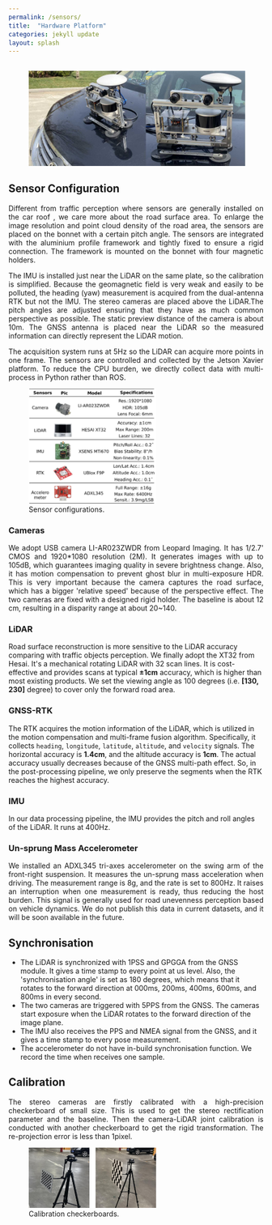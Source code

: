 ```yaml
---
permalink: /sensors/
title:  "Hardware Platform"
categories: jekyll update
layout: splash
---
```


<br>
<figure class="align-center" style="width: 85%; margin-top: 0;">
  <a href="/assets/images/platform.jpg">
  <img src="/assets/images/platform.jpg" alt=""></a>
</figure>

## Sensor Configuration
<p style="text-align: justify;">
Different from traffic perception where sensors are generally installed on the car roof , we care more about the road surface area.
To enlarge the image resolution and point cloud density of the road area, the sensors are placed on the bonnet with a certain pitch angle. 
The sensors are integrated with the aluminium profile framework and tightly fixed to ensure a rigid connection. 
The framework is mounted on the bonnet with four magnetic holders.
</p>

<p style="text-align: justify;">
The IMU is installed just near the LiDAR on the same plate, so the calibration is simplified. 
Because the geomagnetic field is very weak and easily to be polluted, the heading (yaw) measurement is acquired from the dual-antenna RTK but not the IMU.
The stereo cameras are placed above the LiDAR.The pitch angles are adjusted ensuring that they have as much common perspective as possible. The static preview distance of the camera is about 10m. 
The GNSS antenna is placed near the LiDAR so the measured information can directly represent the LiDAR motion.
</p>

<p style="text-align: justify;">
The acquisition system runs at 5Hz so the LiDAR can acquire more points in one frame. The sensors are controlled and collected by the Jetson Xavier platform.
To reduce the CPU burden, we directly collect data with multi-process in Python rather than ROS.
</p>

<figure class="align-center" style="width: 50%; margin-top: 0;">
  <a href="/assets/images/sensors.jpg">
  <img src="/assets/images/sensors.jpg" alt=""></a>
  <figcaption>Sensor configurations.</figcaption>
</figure>

### Cameras
<p style="text-align: justify;">
We adopt USB camera LI-AR023ZWDR from Leopard Imaging. It has 1/2.7' CMOS and 1920*1080 resolution (2M). It generates images with up to 105dB, which guarantees imaging quality in severe brightness change.
Also, it has motion compensation to prevent ghost blur in multi-exposure HDR. This is very important because the camera captures the road surface, which has a bigger 'relative speed' because of the perspective effect. 
The two cameras are fixed with a designed rigid holder. The baseline is about 12 cm, resulting in a disparity range at about 20~140. 
</p>

### LiDAR
Road surface reconstruction is more sensitive to the LiDAR accuracy comparing with traffic objects perception. We finally adopt the XT32 from Hesai. 
It's a mechanical rotating LiDAR with 32 scan lines. It is cost-effective and provides scans at typical **&plusmn;1cm** accuracy, which is higher than most existing products.
We set the viewing angle as 100 degrees (i.e. **[130, 230]** degree) to cover only the forward road area. 

### GNSS-RTK
The RTK acquires the motion information of the LiDAR, which is utilized in the motion compensation and multi-frame fusion algorithm. 
Specifically, it collects `heading`, `longitude`, `latitude`, `altitude`, and `velocity` signals. The horizontal accuracy is **1.4cm**, and the altitude accuracy is **1cm**.
The actual accuracy usually decreases because of the GNSS multi-path effect. So, in the post-processing pipeline, we only preserve the segments when the RTK reaches the highest accuracy.

### IMU
In our data processing pipeline, the IMU provides the pitch and roll angles of the LiDAR. It runs at 400Hz. 

### Un-sprung Mass Accelerometer
<p style="text-align: justify;">
We installed an ADXL345 tri-axes accelerometer on the swing arm of the front-right suspension. It measures the un-sprung mass acceleration when driving.
The measurement range is 8g, and the rate is set to 800Hz. It raises an interruption when one measurement is ready, thus reducing the host burden. 
This signal is generally used for road unevenness perception based on vehicle dynamics. We do not publish this data in current datasets, and it will be soon available in the future.
</p>


## Synchronisation
- The LiDAR is synchronized with 1PSS and GPGGA from the GNSS module. It gives a time stamp to every point at us level.
Also, the 'synchronisation angle' is set as 180 degrees, which means that it rotates to the forward direction at 000ms, 200ms, 400ms, 600ms, and 800ms in every second.
- The two cameras are triggered with 5PPS from the GNSS. The cameras start exposure when the LiDAR rotates to the forward direction of the image plane. 
- The IMU also receives the PPS and NMEA signal from the GNSS, and it gives a time stamp to every pose measurement. 
- The accelerometer do not have in-build synchronisation function. We record the time when receives one sample.   

## Calibration
<p style="text-align: justify;">
The stereo cameras are firstly calibrated with a high-precision checkerboard of small size. This is used to get the stereo rectification parameter and the baseline. 
Then the camera-LiDAR joint calibration is conducted with another checkerboard to get the rigid transformation. The re-projection error is less than 1pixel.
</p>

<figure class="align-center" style="width: 50%; margin-top: 0;">
  <a href="/assets/images/calibration.png">
  <img src="/assets/images/calibration.png" alt=""></a>
  <figcaption>Calibration checkerboards.</figcaption>
</figure>


